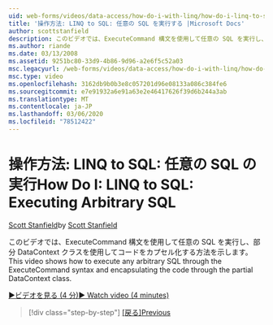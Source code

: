 ```yaml
---
uid: web-forms/videos/data-access/how-do-i-with-linq/how-do-i-linq-to-sql-executing-arbitrary-sql
title: '操作方法: LINQ to SQL: 任意の SQL を実行する |Microsoft Docs'
author: scottstanfield
description: このビデオでは、ExecuteCommand 構文を使用して任意の SQL を実行し、部分 DataContext クラスを使用してコードをカプセル化する方法を示します。
ms.author: riande
ms.date: 03/13/2008
ms.assetid: 9251bc80-33d9-4b86-9d96-a2e6f5c52a03
msc.legacyurl: /web-forms/videos/data-access/how-do-i-with-linq/how-do-i-linq-to-sql-executing-arbitrary-sql
msc.type: video
ms.openlocfilehash: 3162db9b0b3e8c057201d96e08133a086c384fe6
ms.sourcegitcommit: e7e91932a6e91a63e2e46417626f39d6b244a3ab
ms.translationtype: MT
ms.contentlocale: ja-JP
ms.lasthandoff: 03/06/2020
ms.locfileid: "78512422"
---
```

# <a name="how-do-i-linq-to-sql-executing-arbitrary-sql"></a><span data-ttu-id="aed2a-103">操作方法: LINQ to SQL: 任意の SQL の実行</span><span class="sxs-lookup"><span data-stu-id="aed2a-103">How Do I: LINQ to SQL: Executing Arbitrary SQL</span></span>

<span data-ttu-id="aed2a-104">[Scott Stanfield](https://github.com/scottstanfield)</span><span class="sxs-lookup"><span data-stu-id="aed2a-104">by [Scott Stanfield](https://github.com/scottstanfield)</span></span>

<span data-ttu-id="aed2a-105">このビデオでは、ExecuteCommand 構文を使用して任意の SQL を実行し、部分 DataContext クラスを使用してコードをカプセル化する方法を示します。</span><span class="sxs-lookup"><span data-stu-id="aed2a-105">This video shows how to execute any arbitrary SQL through the ExecuteCommand syntax and encapsulating the code through the partial DataContext class.</span></span>

[<span data-ttu-id="aed2a-106">&#9654;ビデオを見る (4 分)</span><span class="sxs-lookup"><span data-stu-id="aed2a-106">&#9654; Watch video (4 minutes)</span></span>](https://channel9.msdn.com/Blogs/ASP-NET-Site-Videos/how-do-i-linq-to-sql-executing-arbitrary-sql)

> [!div class="step-by-step"]
> <span data-ttu-id="aed2a-107">[[戻る]](how-do-i-linq-to-sql-updating-with-stored-procedures.md)</span><span class="sxs-lookup"><span data-stu-id="aed2a-107">[Previous](how-do-i-linq-to-sql-updating-with-stored-procedures.md)</span></span>
